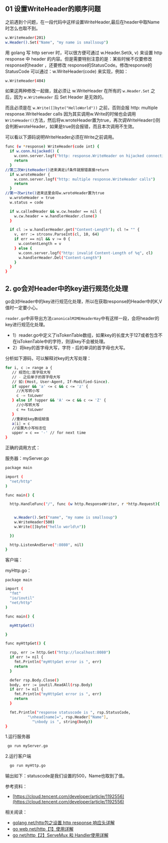 
## 01  设置WriteHeader的顺序问题

之前遇到个问题，在一段代码中这样设置WriteHeader,最后在header中取Name时怎么也取不到。

```bash
w.WriteHeader(201)
w.Header().Set("Name", "my name is smallsoup")
```
用 golang 写 http server 时，可以很方便可通过 w.Header.Set(k, v) 来设置 http response 中 header 的内容。但是需要特别注意的是：某些时候不仅要修改 response的header ，还要修改 response的StatusCode。修改response的StatusCode 可以通过：w.WriteHeader(code) 来实现，例如：

```bash
w.WriteHeader(404)
```

如果这两种修改一起做，就必须让 w.WriteHeader 在所有的 `w.Header.Set` 之后，因为 `w.WriteHeader` 后 Set Header 是无效的。

而且必须是在 `w.Write([]byte("HelloWorld"))` 之前，否则会报 http: multiple response.WriteHeader calls 因为其实调用w.Write的时候也会调用`WriteHeader()`方法，然后将w.wroteHeader置为true，再次调WriteHeader()则会判断wroteHeader，如果是true则会报错，而且本次调用不生效。

可以看以下源码说明WriteHeader必须在Write之前调用。

```bash
func (w *response) WriteHeader(code int) {
  if w.conn.hijacked() {
    w.conn.server.logf("http: response.WriteHeader on hijacked connection")
    return
  }
//第二次WriteHeader()进来满足if条件就报错直接return
  if w.wroteHeader {
    w.conn.server.logf("http: multiple response.WriteHeader calls")
    return
  }
//第一次write()进来这里会将w.wroteHeader置为true
  w.wroteHeader = true
  w.status = code

  if w.calledHeader && w.cw.header == nil {
    w.cw.header = w.handlerHeader.clone()
  }

  if cl := w.handlerHeader.get("Content-Length"); cl != "" {
    v, err := strconv.ParseInt(cl, 10, 64)
    if err == nil && v >= 0 {
      w.contentLength = v
    } else {
      w.conn.server.logf("http: invalid Content-Length of %q", cl)
      w.handlerHeader.Del("Content-Length")
    }
  }
}
```
## 2. go会对Header中的key进行规范化处理

 go会对Header中的key进行规范化处理，所以在获取response的Header中的K,V值时一定要小心。

  `reader.go`中非导出方法`canonicalMIMEHeaderKey`中有这样一段，会将header的key进行规范化处理。

 - 1）reader.go中定义了isTokenTable数组，如果key的长度大于127或者包含不在isTokenTable中的字符，则该key不会被处理。
 - 2）将key的首字母大写，字符 - 后的单词的首字母也大写。

分析如下源码，可以解释对key的大写处理：

```bash
for i, c := range a {
   // 规范化:首字母大写
   // - 之后单子的首字母大写
   // 如:(Host, User-Agent, If-Modified-Since).
   if upper && 'a' <= c && c <= 'z' {
     //大写转小写
     c -= toLower
   } else if !upper && 'A' <= c && c <= 'Z' {
     //小写转大写
     c += toLower
   }
   //重新给key数组赋值
   a[i] = c
   //设置大小写标志位
   upper = c == '-' // for next time
}
```

正确的调用方式：

服务器：myServer.go

```bash
package main

import (
  "net/http"
)

func main() {

  http.HandleFunc("/", func (w http.ResponseWriter, r *http.Request){


    w.Header().Set("name", "my name is smallsoup")
    w.WriteHeader(500)
    w.Write([]byte("hello world\n"))

  })

  http.ListenAndServe(":8080", nil)
}
```

客户端：

myHttp.go：

```bash
package main

import (
  "fmt"
  "io/ioutil"
  "net/http"
)

func main() {

  myHttpGet()

}

func myHttpGet() {

  rsp, err := http.Get("http://localhost:8080")
  if err != nil {
    fmt.Println("myHttpGet error is ", err)
    return
  }

  defer rsp.Body.Close()
  body, err := ioutil.ReadAll(rsp.Body)
  if err != nil {
    fmt.Println("myHttpGet error is ", err)
    return
  }

  fmt.Println("response statuscode is ", rsp.StatusCode, 
          "\nhead[name]=", rsp.Header["Name"], 
            "\nbody is ", string(body))
}
```

1.运行服务器

```bash
 go run myServer.go
```

2.运行客户端

```bash
  go run myHttp.go
```

输出如下：statuscode是我们设置的500，Name也取到了值。

参考资料：

 - [https://cloud.tencent.com/developer/article/1192556](https://cloud.tencent.com/developer/article/1192556)

相关阅读：
 - [golang net/http包之设置 http response 响应头详解](https://ghostwritten.blog.csdn.net/article/details/109829882)
 - [go web net/http【1】使用详解](https://ghostwritten.blog.csdn.net/article/details/104853033)
 - [go net/http【2】ServeMux 和 Handler使用详解](https://ghostwritten.blog.csdn.net/article/details/112463115)

